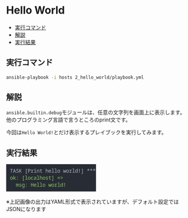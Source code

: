 # Hello World

- [実行コマンド](#実行コマンド)
- [解説](#解説)
- [実行結果](#実行結果)

## 実行コマンド

```sh
ansible-playbook -i hosts 2_hello_world/playbook.yml
```

## 解説

`ansible.builtin.debug`モジュールは、任意の文字列を画面上に表示します。  
他のプログラミング言語で言うところのprint文です。

今回は`Hello World!`とだけ表示するプレイブックを実行してみます。

## 実行結果

![result.png](result.png)

※上記画像の出力はYAML形式で表示されていますが、デフォルト設定ではJSONになります
